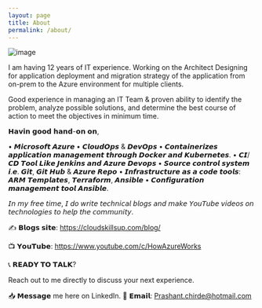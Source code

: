```yaml
---
layout: page
title: About
permalink: /about/
---
```


								
![image](https://user-images.githubusercontent.com/85791172/121781518-cdb1af00-cbc2-11eb-9ab3-e02e4bd54a83.png)

I am having 12 years of IT experience. Working on the Architect Designing for application deployment and migration strategy of the application from on-prem to the Azure environment for multiple clients.

Good experience in managing an IT Team & proven ability to identify the problem, analyze possible solutions, and determine the best course of action to meet the objectives in minimum time.

𝗛𝗮𝘃𝗶𝗻 𝗴𝗼𝗼𝗱 𝗵𝗮𝗻𝗱-𝗼𝗻 𝗼𝗻,

• 𝙈𝙞𝙘𝙧𝙤𝙨𝙤𝙛𝙩 𝘼𝙯𝙪𝙧𝙚
• 𝘾𝙡𝙤𝙪𝙙𝙊𝙥𝙨 & 𝘿𝙚𝙫𝙊𝙥𝙨
• 𝘾𝙤𝙣𝙩𝙖𝙞𝙣𝙚𝙧𝙞𝙯𝙚𝙨 𝙖𝙥𝙥𝙡𝙞𝙘𝙖𝙩𝙞𝙤𝙣 𝙢𝙖𝙣𝙖𝙜𝙚𝙢𝙚𝙣𝙩 𝙩𝙝𝙧𝙤𝙪𝙜𝙝 𝘿𝙤𝙘𝙠𝙚𝙧 𝙖𝙣𝙙 𝙆𝙪𝙗𝙚𝙧𝙣𝙚𝙩𝙚𝙨.
• 𝘾𝙄/𝘾𝘿 𝙏𝙤𝙤𝙡 𝙇𝙞𝙠𝙚 𝙅𝙚𝙣𝙠𝙞𝙣𝙨 𝙖𝙣𝙙 𝘼𝙯𝙪𝙧𝙚 𝘿𝙚𝙫𝙤𝙥𝙨
• 𝙎𝙤𝙪𝙧𝙘𝙚 𝙘𝙤𝙣𝙩𝙧𝙤𝙡 𝙨𝙮𝙨𝙩𝙚𝙢 𝙞.𝙚. 𝙂𝙞𝙩, 𝙂𝙞𝙩 𝙃𝙪𝙗 & 𝘼𝙯𝙪𝙧𝙚 𝙍𝙚𝙥𝙤
• 𝙄𝙣𝙛𝙧𝙖𝙨𝙩𝙧𝙪𝙘𝙩𝙪𝙧𝙚 𝙖𝙨 𝙖 𝙘𝙤𝙙𝙚 𝙩𝙤𝙤𝙡𝙨: 𝘼𝙍𝙈 𝙏𝙚𝙢𝙥𝙡𝙖𝙩𝙚𝙨, 𝙏𝙚𝙧𝙧𝙖𝙛𝙤𝙧𝙢, 𝘼𝙣𝙨𝙞𝙗𝙡𝙚
• 𝘾𝙤𝙣𝙛𝙞𝙜𝙪𝙧𝙖𝙩𝙞𝙤𝙣 𝙢𝙖𝙣𝙖𝙜𝙚𝙢𝙚𝙣𝙩 𝙩𝙤𝙤𝙡 𝘼𝙣𝙨𝙞𝙗𝙡𝙚.


𝘐𝘯 𝘮𝘺 𝘧𝘳𝘦𝘦 𝘵𝘪𝘮𝘦, 𝘐 𝘥𝘰 𝘸𝘳𝘪𝘵𝘦 𝘵𝘦𝘤𝘩𝘯𝘪𝘤𝘢𝘭 𝘣𝘭𝘰𝘨𝘴 𝘢𝘯𝘥 𝘮𝘢𝘬𝘦 𝘠𝘰𝘶𝘛𝘶𝘣𝘦 𝘷𝘪𝘥𝘦𝘰𝘴 𝘰𝘯 𝘵𝘦𝘤𝘩𝘯𝘰𝘭𝘰𝘨𝘪𝘦𝘴 𝘵𝘰 𝘩𝘦𝘭𝘱 𝘵𝘩𝘦 𝘤𝘰𝘮𝘮𝘶𝘯𝘪𝘵𝘺.

✍ 𝗕𝗹𝗼𝗴𝘀 𝘀𝗶𝘁𝗲: https://cloudskillsup.com/blog/

📺 𝗬𝗼𝘂𝗧𝘂𝗯𝗲: https://www.youtube.com/c/HowAzureWorks


📞 𝗥𝗘𝗔𝗗𝗬 𝗧𝗢 𝗧𝗔𝗟𝗞?

Reach out to me directly to discuss your next experience.

📥 𝗠𝗲𝘀𝘀𝗮𝗴𝗲 me here on LinkedIn.
📧 𝗘𝗺𝗮𝗶𝗹: Prashant.chirde@hotmail.com


